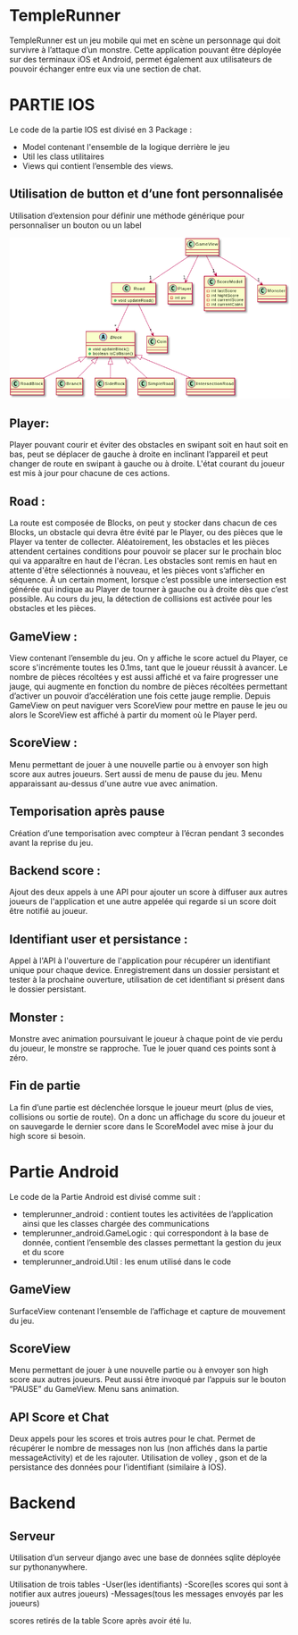 # TempleRunner
TempleRunner est un jeu mobile qui met en scène un personnage qui doit survivre à l’attaque d’un monstre. Cette application pouvant être déployée sur des terminaux iOS et Android, permet également aux utilisateurs de pouvoir échanger entre eux via une section de chat. 
 

 
# PARTIE IOS
 
Le code de la partie IOS est divisé en 3 Package : 
- Model contenant l'ensemble de la logique derrière le jeu
- Util les class utilitaires
- Views qui contient l’ensemble des views.
 
## Utilisation de button et d’une font personnalisée
Utilisation d’extension pour définir une méthode générique pour personnaliser un bouton ou un label 
 
![L'uml du jeux](./assets/game_uml.png)

 
## Player:
 
Player pouvant courir et éviter des obstacles en swipant soit en haut soit en bas, peut se déplacer de gauche à droite en inclinant l’appareil et peut changer de route en swipant à gauche ou à droite. L'état courant du joueur est mis à jour pour chacune de ces actions.
 
## Road :
 
La route est composée de Blocks, on peut y stocker dans chacun de ces Blocks, un obstacle qui devra être évité par le Player, ou des pièces que le Player va tenter de collecter.
Aléatoirement, les obstacles et les pièces attendent certaines conditions pour pouvoir se placer sur le prochain bloc qui va apparaître en haut de l'écran.
Les obstacles sont remis en haut en attente d'être sélectionnés à nouveau, et les pièces vont s’afficher en séquence.
À un certain moment, lorsque c’est possible une intersection est générée qui indique au Player de tourner à gauche ou à droite dès que c’est possible.
Au cours du jeu, la détection de collisions est activée pour les obstacles et les pièces.
 
 
## GameView : 
 
View contenant l’ensemble du jeu. 
On y affiche le score actuel du Player, ce score s'incrémente toutes les 0.1ms, tant que le joueur réussit à avancer. Le nombre de pièces récoltées y est aussi affiché et va faire progresser une jauge, qui augmente en fonction du nombre de pièces récoltées permettant d’activer un pouvoir d’accélération une fois cette jauge remplie.
Depuis GameView on peut naviguer vers ScoreView pour mettre en pause le jeu ou alors le ScoreView est affiché à partir du moment où le Player perd.
 
## ScoreView :
 
Menu permettant de jouer à une nouvelle partie ou à envoyer son high score aux autres joueurs.
Sert aussi de menu de pause du jeu. Menu apparaissant au-dessus d'une autre vue avec animation. 
 
 
## Temporisation après pause 
 
Création d’une temporisation avec compteur à l’écran pendant 3 secondes avant la reprise du jeu.
 
## Backend score :
 
Ajout des deux appels à une API pour ajouter un score à diffuser aux autres joueurs de l'application et une autre appelée qui regarde si un score doit être notifié au joueur.
 
## Identifiant user et persistance :
 
Appel à l'API à l'ouverture de l'application pour récupérer un identifiant unique pour chaque device. Enregistrement dans un dossier persistant et tester à la prochaine ouverture, utilisation de cet identifiant si présent dans le dossier persistant.
 
 
## Monster :
 
Monstre avec animation poursuivant le joueur à chaque point de vie perdu du joueur, le monstre se rapproche.
Tue le jouer quand ces points sont à zéro.
 
## Fin de partie 
 
La fin d’une partie est déclenchée lorsque le joueur meurt (plus de vies, collisions ou sortie de route). On a donc un affichage du score du joueur et on sauvegarde le dernier score dans le ScoreModel avec mise à jour du high score si besoin. 
 
# Partie Android
 
Le code de la Partie Android est divisé comme suit :
- templerunner_android : contient toutes les activitées de l’application ainsi que les classes chargée des communications
- templerunner_android.GameLogic  : qui correspondont à la base de donnée, contient l’ensemble des classes permettant la gestion du jeux et du score 
- templerunner_android.Util : les enum utilisé dans le code
 
## GameView 
SurfaceView contenant l’ensemble de l’affichage et capture de mouvement du jeu.
 
## ScoreView 
 
Menu permettant de jouer à une nouvelle partie ou à envoyer son high score aux autres joueurs.
Peut aussi être invoqué par l’appuis sur le bouton “PAUSE” du GameView. Menu sans animation. 
 
## API Score et Chat
 
Deux appels pour les scores et trois autres pour le chat. Permet de récupérer le nombre de messages non lus (non affichés dans la partie messageActivity) et de les rajouter. Utilisation de volley , gson et de la persistance des données pour l’identifiant (similaire à IOS).
 
# Backend
 
## Serveur 
 
Utilisation d’un serveur django avec une base de données sqlite  déployée sur pythonanywhere. 
 
Utilisation de trois tables
-User(les identifiants)
-Score(les scores qui sont à notifier aux autres joueurs)
-Messages(tous les messages envoyés par les joueurs)
 
scores retirés de la table Score après avoir été lu.
 

